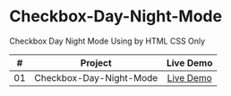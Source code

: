 # Checkbox-Day-Night-Mode
Checkbox Day Night Mode Using by HTML CSS Only

|  #  |                                                           Project                                                           |                                           Live Demo                                           |
| :-: | :-------------------------------------------------------------------------------------------------------------------------: | :-------------------------------------------------------------------------------------------: |
| 01  | Checkbox-Day-Night-Mode     |[Live Demo](https://iariful.github.io/Checkbox-Day-Night-Mode/)



